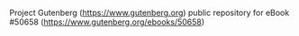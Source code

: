 Project Gutenberg (https://www.gutenberg.org) public repository for
eBook #50658 (https://www.gutenberg.org/ebooks/50658)

